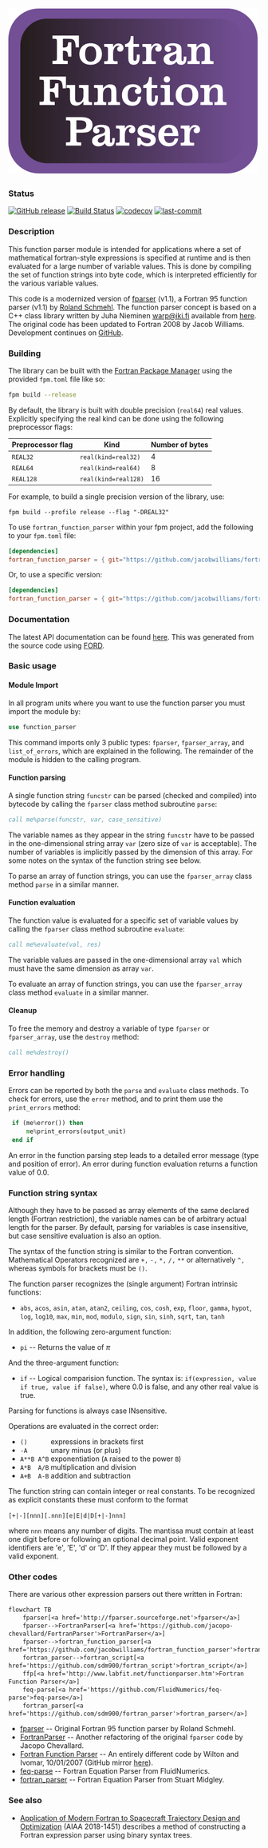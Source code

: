 ![fortran_function_parser](media/logo.png)
============

### Status

[![GitHub release](https://img.shields.io/github/release/jacobwilliams/fortran_function_parser.svg)](https://github.com/jacobwilliams/fortran_function_parser/releases/latest)
[![Build Status](https://github.com/jacobwilliams/fortran_function_parser/actions/workflows/CI.yml/badge.svg)](https://github.com/jacobwilliams/fortran_function_parser/actions)
[![codecov](https://codecov.io/gh/jacobwilliams/fortran_function_parser/branch/master/graph/badge.svg)](https://codecov.io/gh/jacobwilliams/fortran_function_parser)
[![last-commit](https://img.shields.io/github/last-commit/jacobwilliams/fortran_function_parser)](https://github.com/jacobwilliams/fortran_function_parser/commits/master)

### Description

This function parser module is intended for applications where a set of
mathematical fortran-style expressions is specified at runtime and is
then evaluated for a large number of variable values. This is done by
compiling the set of function strings into byte code, which is
interpreted efficiently for the various variable values.

This code is a modernized version of [fparser](http://fparser.sourceforge.net) (v1.1), a Fortran 95 function parser (v1.1) by [Roland Schmehl](roland.schmehl@alumni.uni-karlsruhe.de). The function parser concept is based on a C++ class library written by Juha Nieminen <warp@iki.fi> available from [here](http://warp.povusers.org/FunctionParser/). The original code has been updated to Fortran 2008 by Jacob Williams. Development continues on [GitHub](https://github.com/jacobwilliams/fortran_function_parser).

### Building

The library can be built with the [Fortran Package Manager](https://github.com/fortran-lang/fpm) using the provided `fpm.toml` file like so:

```bash
fpm build --release
```

By default, the library is built with double precision (`real64`) real values. Explicitly specifying the real kind can be done using the following preprocessor flags:

Preprocessor flag | Kind  | Number of bytes
----------------- | ----- | ---------------
`REAL32`  | `real(kind=real32)`  | 4
`REAL64`  | `real(kind=real64)`  | 8
`REAL128` | `real(kind=real128)` | 16

For example, to build a single precision version of the library, use:

```
fpm build --profile release --flag "-DREAL32"
```

To use `fortran_function_parser` within your fpm project, add the following to your `fpm.toml` file:

```toml
[dependencies]
fortran_function_parser = { git="https://github.com/jacobwilliams/fortran_function_parser.git" }
```

Or, to use a specific version:

```toml
[dependencies]
fortran_function_parser = { git="https://github.com/jacobwilliams/fortran_function_parser.git", tag = "1.1.0" }
```

### Documentation

The latest API documentation can be found [here](https://jacobwilliams.github.io/fortran_function_parser/). This was generated from the source code using [FORD](https://github.com/Fortran-FOSS-Programmers/ford).

### Basic usage

#### Module Import

In all program units where you want to use the function parser
you must import the module by:

```fortran
use function_parser
```

This command imports only 3 public types: `fparser`, `fparser_array`, and
`list_of_errors`, which are explained in the following. The remainder of the
module is hidden to the calling program.

#### Function parsing

A single function string `funcstr` can be parsed (checked and compiled) into
bytecode by calling the `fparser` class method subroutine `parse`:

```fortran
call me%parse(funcstr, var, case_sensitive)
```

The variable names as they appear in the string `funcstr` have to be passed
in the one-dimensional string array `var` (zero size of `var` is acceptable).
The number of variables is implicitly passed by the dimension of this array.
For some notes on the syntax of the function string see below.

To parse an array of function strings, you can use the `fparser_array` class
method `parse` in a similar manner.

#### Function evaluation

The function value is evaluated for a specific set of variable values
by calling the `fparser` class method subroutine `evaluate`:

```fortran
call me%evaluate(val, res)
```

The variable values are passed in the one-dimensional array `val` which must
have the same dimension as array `var`.

To evaluate an array of function strings, you can use the `fparser_array` class
method `evaluate` in a similar manner.

#### Cleanup

To free the memory and destroy a variable of type `fparser` or `fparser_array`,
use the `destroy` method:

```fortran
call me%destroy()
```

### Error handling

Errors can be reported by both the `parse` and `evaluate`
class methods. To check for errors, use the `error` method, and to print them use the `print_errors` method:

```fortran
 if (me%error()) then
     me%print_errors(output_unit)
 end if
```

An error in the function parsing step leads to a detailed error message
(type and position of error). An error during function evaluation returns a function value of 0.0.

### Function string syntax

Although they have to be passed as array elements of the same declared
length (Fortran restriction), the variable names can be of arbitrary
actual length for the parser. By default, parsing for variables is case insensitive,
but case sensitive evaluation is also an option.

The syntax of the function string is similar to the Fortran convention.
Mathematical Operators recognized are `+,` `-,` `*,` `/,` `**` or alternatively `^,`
whereas symbols for brackets must be `()`.

The function parser recognizes the (single argument) Fortran intrinsic
functions:
* `abs`, `acos`, `asin`, `atan`, `atan2`, `ceiling`, `cos`, `cosh`, `exp`, `floor`, `gamma`, `hypot`, `log`, `log10`, `max`, `min`, `mod`, `modulo`, `sign`, `sin`, `sinh`, `sqrt`, `tan`, `tanh`

In addition, the following zero-argument function:
* `pi` -- Returns the value of $\pi$

And the three-argument function:
* `if` -- Logical comparision function. The syntax is: `if(expression, value if true, value if false)`, where 0.0 is false, and any other real value is true.

Parsing for functions is always case INsensitive.

Operations are evaluated in the correct order:

* `()      `    expressions in brackets first
* `-A      `    unary minus (or plus)
* `A**B A^B`    exponentiation (`A` raised to the power `B`)
* `A*B  A/B`    multiplication and division
* `A+B  A-B`    addition and subtraction

The function string can contain integer or real constants. To be recognized
as explicit constants these must conform to the format

`[+|-][nnn][.nnn][e|E|d|D[+|-]nnn]`

where `nnn` means any number of digits. The mantissa must contain at least
one digit before or following an optional decimal point. Valid exponent
identifiers are 'e', 'E', 'd' or 'D'. If they appear they must be followed
by a valid exponent.

### Other codes

There are various other expression parsers out there written in Fortran:

```mermaid
flowchart TB
	fparser[<a href='http://fparser.sourceforge.net'>fparser</a>]
	fparser-->FortranParser[<a href='https://github.com/jacopo-chevallard/FortranParser'>FortranParser</a>]
	fparser-->fortran_function_parser[<a href='https://github.com/jacobwilliams/fortran_function_parser'>fortran_function_parser</a>]
	fortran_parser-->fortran_script[<a href='https://github.com/sdm900/fortran_script'>fortran_script</a>]
	ffp[<a href='http://www.labfit.net/functionparser.htm'>Fortran Function Parser</a>]
	feq-parse[<a href='https://github.com/FluidNumerics/feq-parse'>feq-parse</a>]
	fortran_parser[<a href='https://github.com/sdm900/fortran_parser'>fortran_parser</a>]
```

* [fparser](http://fparser.sourceforge.net) -- Original Fortran 95 function parser by Roland Schmehl.
* [FortranParser](https://github.com/jacopo-chevallard/FortranParser) -- Another refactoring of the original `fparser` code by Jacopo Chevallard.
* [Fortran Function Parser](http://www.labfit.net/functionparser.htm) -- An entirely different code by Wilton and Ivomar, 10/01/2007 (GitHub mirror [here](https://github.com/jacobwilliams/ffp)).
* [feq-parse](https://github.com/FluidNumerics/feq-parse) -- Fortran Equation Parser from FluidNumerics.
* [fortran_parser](https://github.com/sdm900/fortran_parser) -- Fortran Equation Parser from Stuart Midgley.

### See also

* [Application of Modern Fortran to Spacecraft Trajectory Design and Optimization](https://ntrs.nasa.gov/api/citations/20180000413/downloads/20180000413.pdf) (AIAA 2018-1451) describes a method of constructing a Fortran expression parser using binary syntax trees.
